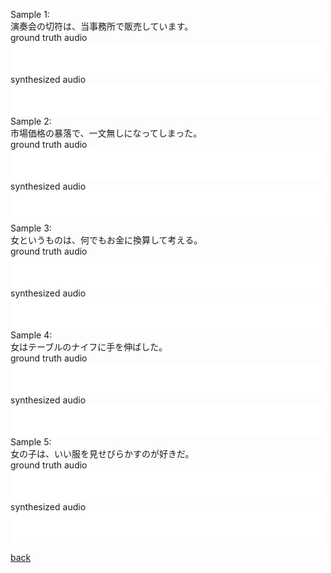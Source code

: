 Sample 1:  
演奏会の切符は、当事務所で販売しています。  
ground truth audio  
<embed height="50" width="500" src="BASIC5000_0251.wav" />  
synthesized audio 
<embed height="50" width="500" src="BASIC5000_0251-synthesis.wav" />  
Sample 2:  
市場価格の暴落で、一文無しになってしまった。  
ground truth audio  
<embed height="50" width="500" src="BASIC5000_0252.wav" />  
synthesized audio 
<embed height="50" width="500" src="BASIC5000_0252-synthesis.wav" />  
Sample 3:  
女というものは、何でもお金に換算して考える。  
ground truth audio  
<embed height="50" width="500" src="BASIC5000_0253.wav" />  
synthesized audio 
<embed height="50" width="500" src="BASIC5000_0253-synthesis.wav" />  
Sample 4:  
女はテーブルのナイフに手を伸ばした。  
ground truth audio  
<embed height="50" width="500" src="BASIC5000_0254.wav" />  
synthesized audio 
<embed height="50" width="500" src="BASIC5000_0254-synthesis.wav" />  
Sample 5:  
女の子は、いい服を見せびらかすのが好きだ。  
ground truth audio  
<embed height="50" width="500" src="BASIC5000_0255.wav" />  
synthesized audio 
<embed height="50" width="500" src="BASIC5000_0255-synthesis.wav" />  

[back](../TTS.md)
